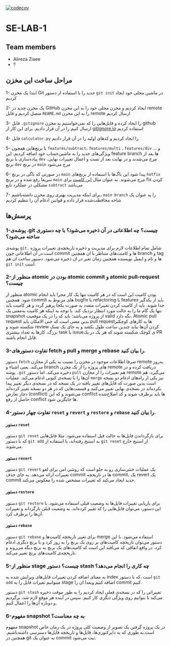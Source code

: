 [![codecov](https://codecov.io/gh/alrz1999/SE-LAB-1/branch/main/graph/badge.svg?token=KS2JGETR2E)](https://codecov.io/gh/alrz1999/SE-LAB-1)

# SE-LAB-1

## Team members
* Alireza Ziaee
* ?

## مراحل ساخت این مخزن

1- ابتدا یک مخزن Git جدید را با استفاده از دستور `git init` در ماشین محلی خود ایجاد کردیم

2- یک مخزن جدید در GitHub ایجاد کردیم و مخزن محلی خود را به این مخزن remote متصل کردیم و فایل `REAME.md` را به این مخزن remote ارسال کردیم

3- فایل `.gitignore` را ایجاد کرده و فایل‌هایی را که نمی‌خواستیم به مخزن github ارسال‌ کنیم را در آن قرار دادیم. برای این کار از [gitignore.io](https://www.toptal.com/developers/gitignore) استفاده کردیم

4- فایل `calculator.py` را ایجاد کردیم و کدهای اولیه را در آن قرار دادیم

5- با برنچ‌هایی همچون `features/subtract`، `features/multi` ، `features/div` و ... ویژگی‌های جدید را به ماشین‌حساب خود اضافه کردیم. این feature branch ها بعد از پیاده‌سازی با برنچ `dev` مرج می‌شدند و در نهایت بعد از تست و اعمال تغییرات نهایی، برنچ `dev‍‍` در برنچ `main` مرج می‌شود

6- در صورتی که باگی در برنچ `main` پیدا شود این باگ‌ها با استفاده از برنچ‌های `hotfix` سریعا رفع شده و در برنچ `main` مرج می‌شوند. به عنوان مثال [این کامیت](https://github.com/alrz1999/SE-LAB-1/commit/ab293ba38565d95ee712fbed4a2382ac07db5de9) برای fix کردن مشکلی در عملکرد تابع `subtrac‍t` می‌باشد

7- برای اینکه مدیریت بهتری روی مخزن داشته‌باشیم، `main branch` را به عنوان یک شاخه محافظت‌شده قرار داده و قوانین ادغام آن را تنظیم کردیم



## پرسش‌ها

### 1-پوشه‌ی .git چیست؟ چه اطلاعاتی در آن ذخیره می‌شود؟ با چه دستوری ساخته می‌شود؟

 ‌پوشه‌ی `git.‍‍` شامل تمام اطلاعات لازم برای مدیریت و ذخیره تاریخچه‌ی تغییرات پروژه است.در آن اطلاعاتی چون commit ها و کامنت‌های متناظر با ان همچنین branch و tag ها و نام و ایمیل نویسنده همچنین زمان تغیر در ان ذخیره می‌شود.
 دستور ساخت ان هم `git init` است.
 

### 2-منظور از atomic بودن در atomic commit و atomic pull-request چیست؟

منظور از atomic بودن کامیت این است که در هر کامیت تنها یک کار مجزا باید انجام شود. همچنین commit های مربوط به bugfix یا refactoring یا features باید از یکدگیر جدا شوند. باید از کامیت کردن تغییرات متعدد به صورت یکجا پرهیز گردد و هر کامیت باید تنها یک گام ما را به حالت مورد انتظار نزدیک کند. با توجه به اینکه هر کامیت ‌به‌معنی یک snapshot از پروژه می‌باشد؛ باید کد را در یک موقعیت valid نگه دارد. Atomic pull request بدین معنی است که حتی الامکان باید pull requestها به کارهای کوچکتر شکسته شوند و review کردن آن‌ها نباید چندین ساعت طول بکشد و به جای یک تسک بزرگ، کارها به تعداد بیشتری task یا issueی کوچک شکسته شوند که هر یک در یک PR قابل انجام باشند.


### 3-تفاوت دستورهای fetch و pull و merge و rebase را بیان کنید.

دستور `fetch` صرفا اطلاعات موجود در مخزن را نسبت به یکی از مخازن remote به‌روز می‌کند. یعنی اشیاء و branch های پروژه را از یک مخزن remote دریافت کرده و در پوشه `.git` ذخیره می‌کند. اما دستور `pull` هم تغییرات را از مخازن remote می‌گیرد، هم آن‌ها را با نسخه‌ی کنونی ادغام می‌کند. عملیات `merge` نیز یکی از راه‌های ادغام دو نسخه است بدین صورت که فایل‌های تغییر یافته در یک نسخه که در نسخه‌ی دیگر تغییر پیدا نکرده‌اند در نسخه‌ی نهایی تغییر می‌کنند و قسمت‌هایی که در هر دو نسخه تغییر کرده‌اند دچار تعارض (conflict) می‌شوند و که این conflict ها باید برطرف شوند و کد اصلاح‌شده حاصل از رفع conflict ها جایگزین شود.

### 4-تفاوت چهار دستور `reset` و `revert` و `restore` و `rebase` را بیان کنید.

#### دستور `reset`

دستور `git reset` برای بازگرداندن فایل‌ها به حالت قبل استفاده می‌شود. مثلا فایل‌هایی که با دستور `git add` به استیج رفته‌اند، با استفاده از `git reset` از استیج خارج می‌شوند.

#### دستور `revert`

دستور `git revert` یک عملیات خنثی‌سازی رو به جلو است که روشی امن برای لغو تغییرات ارائه می‌دهد. به جای حذف  commit ها در تاریخچه commit، یک revert یک commit جدید ایجاد می‌کند که تغییرات مشخص شده را معکوس می‌کند.

#### دستور `restore`

دستور `git restore` برای بازیابی تغییرات فایل‌ها به وضعیت قبلی استفاده می‌شود. با این دستور، می‌توان فایل‌هایی را که تغییر کرده‌اند، به وضعیت قبلی بازگرداند و تغییرات آن‌ها را برطرف کرد.

#### دستور `rebase`

دستور `git rebase` برای تغییر تاریخچه کامیت‌ها و merge استفاده می‌شود. با این دستور می‌توان تاریخچه کامیت‌های بر روی یک برنچ را به روز کرد و با برنچ دیگری ادغام کرد. در واقع اتفاقی که می‌افتد این است که کامیت‌های یک برنچ به برنچ دیگه می‌روند و تاریخچه‌ی کامیت‌های برنچ تغییر می‌کند.

### 5-منظور از stage چیست؟ دستور stash چه کاری را انجام می‌دهد؟

به معنای اضافه کردن تغییرات فایل‌های ویرایش شده به index است .که با دستور `git add` میتوانیم تغیرات فایل را به stage اضافه کنیم وبعدا ان را commit کنیم.

دستور `git stash` تغییراتی را که در نسخه‌ی فعلی ایجاد کردیم را به طور موقت ذخیره می‌کند تا بتوانیم روی ویژگی دیگری کار کنیم. سپس در آینده هر موقع لازم شد، برگردیم و دوباره آن‌ها را اعمال کنیم.

### 6-مفهوم snapshot به چه معناست؟

مفهوم snapshot در یک پروژه گرفتن یک تصویر از وضعیت کلی پروژه در یک زمان خاص است.به طوری که به دایرکتوری‌ها، فایل‌ها و تاریخچه فایل‌ها دسترسی داشته‌باشیم. همچنین در git به عنوان یک commit ثبت می‌شود‌.
